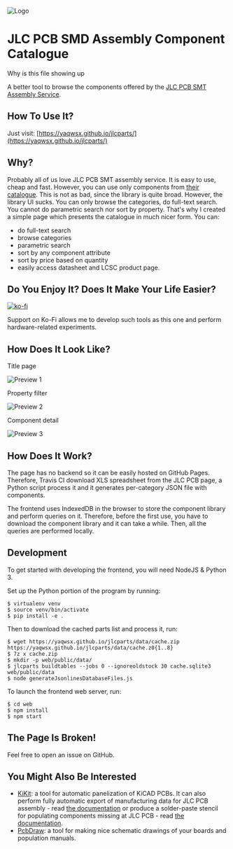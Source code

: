![Logo](web/public/favicon.svg)

# JLC PCB SMD Assembly Component Catalogue

Why is this file showing up

A better tool to browse the components offered by the [JLC PCB SMT Assembly
Service](https://jlcpcb.com/smt-assembly).

## How To Use It?

Just visit: [https://yaqwsx.github.io/jlcparts/](https://yaqwsx.github.io/jlcparts/)

## Why?

Probably all of us love JLC PCB SMT assembly service. It is easy to use, cheap
and fast. However, you can use only components from [their
catalogue](https://jlcpcb.com/parts). This is not as bad, since the library is
quite broad. However, the library UI sucks. You can only browse the categories,
do full-text search. You cannot do parametric search nor sort by property.
That's why I created a simple page which presents the catalogue in much nicer
form. You can:
- do full-text search
- browse categories
- parametric search
- sort by any component attribute
- sort by price based on quantity
- easily access datasheet and LCSC product page.

## Do You Enjoy It? Does It Make Your Life Easier?

[![ko-fi](https://www.ko-fi.com/img/githubbutton_sm.svg)](https://ko-fi.com/E1E2181LU)

Support on Ko-Fi allows me to develop such tools as this one and perform
hardware-related experiments.

## How Does It Look Like?

Title page

![Preview 1](https://user-images.githubusercontent.com/1590880/93708766-32ab0d80-fb39-11ea-8365-da2ca1b13d8b.jpg)

Property filter

![Preview 2](https://user-images.githubusercontent.com/1590880/93708599-e01d2180-fb37-11ea-96b6-5d5eb4e0f285.jpg)

Component detail

![Preview 3](https://user-images.githubusercontent.com/1590880/93708601-e0b5b800-fb37-11ea-84ed-6ba73f07911d.jpg)


## How Does It Work?

The page has no backend so it can be easily hosted on GitHub Pages. Therefore,
Travis CI download XLS spreadsheet from the JLC PCB page, a Python script
process it and it generates per-category JSON file with components.

The frontend uses IndexedDB in the browser to store the component library and
perform queries on it. Therefore, before the first use, you have to download the
component library and it can take a while. Then, all the queries are performed
locally.

## Development

To get started with developing the frontend, you will need NodeJS & Python 3.

Set up the Python portion of the program by running:

```
$ virtualenv venv
$ source venv/bin/activate
$ pip install -e .
```

Then to download the cached parts list and process it, run:

```
$ wget https://yaqwsx.github.io/jlcparts/data/cache.zip https://yaqwsx.github.io/jlcparts/data/cache.z0{1..8}
$ 7z x cache.zip
$ mkdir -p web/public/data/
$ jlcparts buildtables --jobs 0 --ignoreoldstock 30 cache.sqlite3 web/public/data
$ node generateJsonlinesDatabaseFiles.js
```

To launch the frontend web server, run:

```
$ cd web
$ npm install
$ npm start
```

## The Page Is Broken!

Feel free to open an issue on GitHub.

## You Might Also Be Interested

- [KiKit](https://github.com/yaqwsx/KiKit): a tool for automatic panelization of
  KiCAD PCBs. It can also perform fully automatic export of manufacturing data
  for JLC PCB assembly - read [the
  documentation](https://github.com/yaqwsx/KiKit/blob/master/doc/fabrication/jlcpcb.md)
  or produce a solder-paste stencil for populating components missing at JLC PCB - read [the
  documentation](https://github.com/yaqwsx/KiKit/blob/master/doc/stencil.md).
- [PcbDraw](https://github.com/yaqwsx/PcbDraw): a tool for making nice schematic
  drawings of your boards and population manuals.
